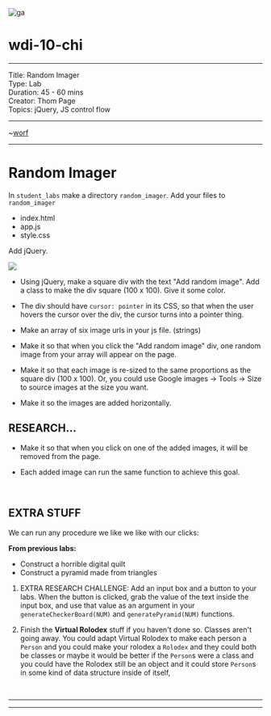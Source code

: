 ![ga](http://mobbook.generalassemb.ly/ga_cog.png)

# wdi-10-chi

---
Title: Random Imager<br>
Type: Lab <br>
Duration: 45 - 60 mins<br>
Creator: Thom Page <br>
Topics: jQuery, JS control flow<br>

---

~[worf](http://www.startrek.com/uploads/assets/db_articles/f58061421908ad3c900f1557e8780cfd13a54c13.jpg)

---

# Random Imager

In `student_labs` make a directory `random_imager`. Add your files to `random_imager`

* index.html
* app.js
* style.css

Add jQuery.

![](https://i.imgur.com/89MLBWz.png)

* Using jQuery, make a square div with the text "Add random image". Add a class to make the div square (100 x 100). Give it some color.

* The div should have `cursor: pointer` in its CSS, so that when the user hovers the cursor over the div, the cursor turns into a pointer thing.

* Make an array of six image urls in your js file. (strings)

* Make it so that when you click the "Add random image" div, one random image from your array will appear on the page.

* Make it so that each image is re-sized to the same proportions as the square div (100 x 100). Or, you could use Google images -> Tools -> Size to source images at the size you want.

* Make it so the images are added horizontally.



## RESEARCH...

* Make it so that when you click on one of the added images, it will be removed from the page.

* Each added image can run the same function to achieve this goal.

<br>


## EXTRA STUFF


We can run any procedure we like we like with our clicks:

**From previous labs:**

* Construct a horrible digital quilt
* Construct a pyramid made from triangles

1. EXTRA RESEARCH CHALLENGE: Add an input box and a button to your labs. When the button is clicked, grab the value of the text inside the input box, and use that value as an argument in your `generateCheckerBoard(NUM)` and `generatePyramid(NUM)` functions.

2. Finish the **Virtual Rolodex** stuff if you haven't done so. Classes aren't going away. You could adapt Virtual Rolodex to make each person a `Person` and you could make your rolodex a `Rolodex` and they could both be classes or maybe it would be better if the `Person`s were a class and you could have the Rolodex still be an object and it could store `Person`s in some kind of data structure inside of itself, 


<br>
<hr>
<hr>
